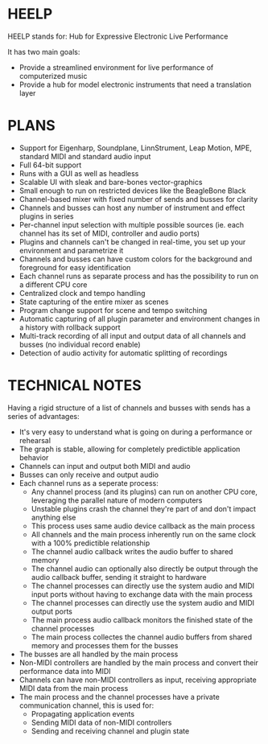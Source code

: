 # HEELP

HEELP stands for:
Hub for Expressive Electronic Live Performance

It has two main goals:
* Provide a streamlined environment for live performance of computerized music
* Provide a hub for model electronic instruments that need a translation layer

# PLANS

* Support for Eigenharp, Soundplane, LinnStrument, Leap Motion, MPE, standard MIDI and standard audio input
* Full 64-bit support
* Runs with a GUI as well as headless
* Scalable UI with sleak and bare-bones vector-graphics 
* Small enough to run on restricted devices like the BeagleBone Black
* Channel-based mixer with fixed number of sends and busses for clarity
* Channels and busses can host any number of instrument and effect plugins in series
* Per-channel input selection with multiple possible sources (ie. each channel has its set of MIDI, controller and audio ports)
* Plugins and channels can't be changed in real-time, you set up your environment and parametrize it
* Channels and busses can have custom colors for the background and foreground for easy identification
* Each channel runs as separate process and has the possibility to run on a different CPU core
* Centralized clock and tempo handling
* State capturing of the entire mixer as scenes
* Program change support for scene and tempo switching
* Automatic capturing of all plugin parameter and environment changes in a history with rollback support
* Multi-track recording of all input and output data of all channels and busses (no individual record enable)
* Detection of audio activity for automatic splitting of recordings

# TECHNICAL NOTES

Having a rigid structure of a list of channels and busses with sends has a series of advantages:
* It's very easy to understand what is going on during a performance or rehearsal
* The graph is stable, allowing for completely predictible application behavior
* Channels can input and output both MIDI and audio
* Busses can only receive and output audio
* Each channel runs as a seperate process:
    * Any channel process (and its plugins) can run on another CPU core, leveraging the parallel nature of modern computers
    * Unstable plugins crash the channel they're part of and don't impact anything else
    * This process uses same audio device callback as the main process
    * All channels and the main process inherently run on the same clock with a 100% predictible relationship
    * The channel audio callback writes the audio buffer to shared memory
    * The channel audio can optionally also directly be output through the audio callback buffer, sending it straight to hardware
    * The channel processes can directly use the system audio and MIDI input ports without having to exchange data with the main process
    * The channel processes can directly use the system audio and MIDI output ports
    * The main process audio callback monitors the finished state of the channel processes
    * The main process collectes the channel audio buffers from shared memory and processes them for the busses
* The busses are all handled by the main process
* Non-MIDI controllers are handled by the main process and convert their performance data into MIDI
* Channels can have non-MIDI controllers as input, receiving appropriate MIDI data from the main process
* The main process and the channel processes have a private communication channel, this is used for:
    * Propagating application events
    * Sending MIDI data of non-MIDI controllers
    * Sending and receiving channel and plugin state
